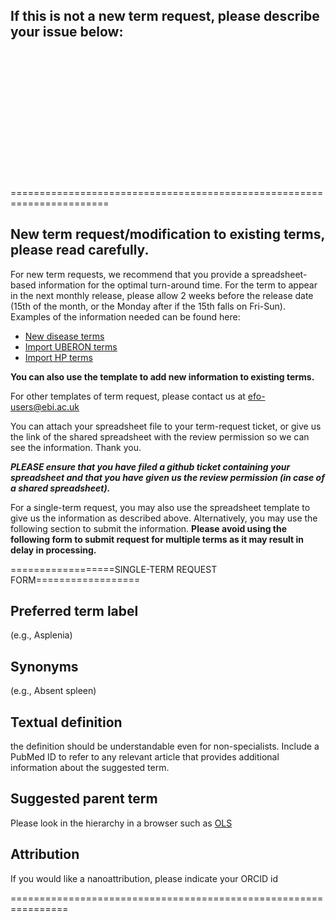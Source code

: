 ## If this is not a new term request, please describe your issue below:
<br>
<br>
<br>
<br>
<br>
<br>
<br>
<br>  
<br>
<br>
<br>
<br>

=======================================================================
## New term request/modification to existing terms, please read carefully.

For new term requests, we recommend that you provide a spreadsheet-based information for the optimal turn-around time. For the term to appear in the next monthly release, please allow 2 weeks before the release date (15th of the month, or the Monday after if the 15th falls on Fri-Sun). Examples of the information needed can be found here:
- [New disease terms](https://docs.google.com/spreadsheets/d/1VCcf-MXOK-JWOUHss0nesHDX5utyPEPfemJwGfVYhCg/edit#gid=226000777)
- [Import UBERON terms](https://docs.google.com/spreadsheets/d/1rsUb2bwytKb0T47zi6yrDW6k8BsFqUeRQzhn74zCm-k/edit#gid=643263845)
- [Import HP terms](https://docs.google.com/spreadsheets/d/11c0jbou9yLCXyxrCJVV9GtRtFN5SmLWsj1SPOBF-vu8/edit#gid=760337457)

**You can also use the template to add new information to existing terms.**

For other templates of term request, please contact us at efo-users@ebi.ac.uk

You can attach your spreadsheet file to your term-request ticket, or give us the link of the shared spreadsheet with the review permission so we can see the information. Thank you.

**_PLEASE ensure that you have filed a github ticket containing your spreadsheet and that you have given us the review permission (in case of a shared spreadsheet)._**



For a single-term request, you may also use the spreadsheet template to give us the information as described above. Alternatively, you may  use the following section to submit the information. **Please avoid using the following form to submit request for multiple terms as it may result in delay in processing.**

==================SINGLE-TERM REQUEST FORM==================

## Preferred term label

(e.g., Asplenia)

## Synonyms

(e.g., Absent spleen)

## Textual definition

the definition should be understandable even for non-specialists. Include a PubMed ID to refer to any relevant article that provides additional information about the suggested term.

## Suggested parent term

Please look in the hierarchy in a browser such as [OLS](http://www.ebi.ac.uk/ols/ontologies/efo)

## Attribution


If you would like a nanoattribution, please indicate your ORCID id

================================================================
